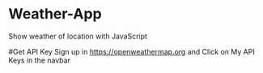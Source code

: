 # Weather-App
Show weather of location with JavaScript

#Get API Key
Sign up in https://openweathermap.org and Click on My API Keys in the navbar
